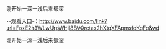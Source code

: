 刚开始一深一浅后来都深

--观看入口-：http://www.baidu.com/link?url=FpxE2h9WLwUrpWHjl8BVQrctax2hXtqXFApmsfoKqFq&wd

刚开始一深一浅后来都深
